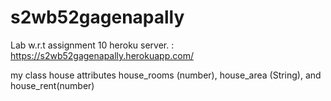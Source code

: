 # s2wb52gagenapally
Lab w.r.t assignment 10
heroku server. : https://s2wb52gagenapally.herokuapp.com/


my class house attributes house_rooms (number), house_area (String), and house_rent(number)
